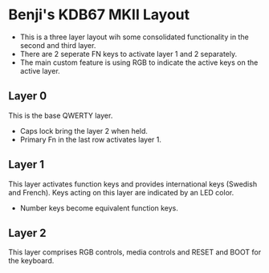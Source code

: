 # Benji's KDB67 MKII Layout

* This is a three layer layout wih some consolidated functionality in the second and third layer.
* There are 2 seperate FN keys to activate layer 1 and 2 separately.
* The main custom feature is using RGB to indicate the active keys on the active layer.

## Layer 0

This is the base QWERTY layer.

* Caps lock bring the layer 2 when held.
* Primary Fn in the last row activates layer 1.

## Layer 1

This layer activates function keys and provides international keys (Swedish and French). Keys acting on this layer are indicated by an LED color.

* Number keys become equivalent function keys.

## Layer 2

This layer comprises RGB controls, media controls and RESET and BOOT for the keyboard. 